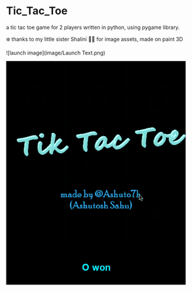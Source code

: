 # Tic_Tac_Toe
a tic tac toe game for 2 players written in python,
using pygame library. 

:snowflake: thanks to my little sister Shalini :pouting_woman:  for image assets, made on paint 3D


![launch image](image/Launch Text.png)

![demo](demo.gif)
